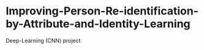 # Improving-Person-Re-identification-by-Attribute-and-Identity-Learning
Deep-Learning (CNN) project
